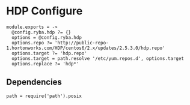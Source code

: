 
# HDP Configure

    module.exports = ->
      @config.ryba.hdp ?= {}
      options = @config.ryba.hdp
      options.repo ?= 'http://public-repo-1.hortonworks.com/HDP/centos6/2.x/updates/2.5.3.0/hdp.repo'
      options.target ?= 'hdp.repo'
      options.target = path.resolve '/etc/yum.repos.d', options.target
      options.replace ?= 'hdp*'

## Dependencies

    path = require('path').posix
